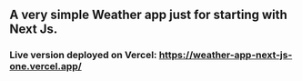 ## A very simple Weather app just for starting with Next Js.
### Live version deployed on Vercel: https://weather-app-next-js-one.vercel.app/